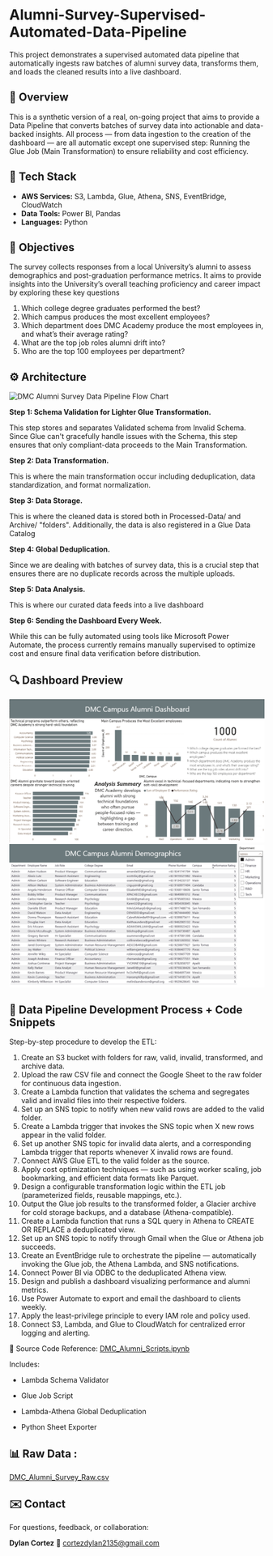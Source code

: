 # Alumni-Survey-Supervised-Automated-Data-Pipeline

This project demonstrates a supervised automated data pipeline that automatically ingests raw batches of alumni survey data, transforms them, and loads the cleaned results into a live dashboard.

## 📌 Overview

This is a synthetic version of a real, on-going project that aims to provide a Data Pipeline that converts batches of survey data into actionable and data-backed insights. All process — from data ingestion to the creation of the dashboard — are all automatic except one supervised step: Running the Glue Job (Main Transformation) to ensure reliability and cost efficiency.

## 🧰 Tech Stack
- **AWS Services:** S3, Lambda, Glue, Athena, SNS, EventBridge, CloudWatch  
- **Data Tools:** Power BI, Pandas
- **Languages:** Python

## 🧠 Objectives

The survey collects responses from a local University’s alumni to assess demographics and post-graduation performance metrics.
It aims to provide insights into the University’s overall teaching proficiency and career impact by exploring these key questions

  1. Which college degree graduates performed the best?
  2. Which campus produces the most excellent employees?
  3. Which department does DMC Academy produce the most employees in, and what’s their average rating?
  4. What are the top job roles alumni drift into?
  5. Who are the top 100 employees per department?

## ⚙️ Architecture

<img width="1920" height="1080" alt="DMC Alumni Survey Data Pipeline Flow Chart" src="https://github.com/user-attachments/assets/af0037ef-6cb7-4825-b127-274ee49ded28" />

**Step 1: Schema Validation for Lighter Glue Transformation.**
  
  This step stores and separates Validated schema from Invalid Schema. Since Glue can't gracefully handle issues with the     Schema, this step ensures that only compliant-data proceeds to the Main Transformation. 

**Step 2: Data Transformation.**

  This is where the main transformation occur including deduplication, data standardization, and format normalization.

**Step 3: Data Storage.**

  This is where the cleaned data is stored both in Processed-Data/ and Archive/ "folders". Additionally, the data is also     registered in a Glue Data Catalog 

**Step 4: Global Deduplication.**
  
  Since we are dealing with batches of survey data, this is a crucial step that ensures there are no duplicate records across the multiple uploads. 

**Step 5: Data Analysis.**

  This is where our curated data feeds into a live dashboard

**Step 6: Sending the Dashboard Every Week.**

  While this can be fully automated using tools like Microsoft Power Automate, the process currently remains manually supervised to optimize cost and ensure final data verification before distribution.

## 🔍 Dashboard Preview

![Dashboard Page 1](Dashboard_1.png)
![Dashboard Page 2](Dashboard_2.png)

##  🧩 Data Pipeline Development Process + Code Snippets

Step-by-step procedure to develop the ETL:
1.	Create an S3 bucket with folders for raw, valid, invalid, transformed, and archive data.
2.	Upload the raw CSV file and connect the Google Sheet to the raw folder for continuous data ingestion.
3.	Create a Lambda function that validates the schema and segregates valid and invalid files into their respective folders.
4.	Set up an SNS topic to notify when new valid rows are added to the valid folder.
5.	Create a Lambda trigger that invokes the SNS topic when X new rows appear in the valid folder.
6.	Set up another SNS topic for invalid data alerts, and a corresponding Lambda trigger that reports whenever X invalid rows are found.
7.	Connect AWS Glue ETL to the valid folder as the source.
8.	Apply cost optimization techniques — such as using worker scaling, job bookmarking, and efficient data formats like Parquet.
9.	Design a configurable transformation logic within the ETL job (parameterized fields, reusable mappings, etc.).
10.	Output the Glue job results to the transformed folder, a Glacier archive for cold storage backups, and a database (Athena-compatible).
11.	Create a Lambda function that runs a SQL query in Athena to CREATE OR REPLACE a deduplicated view.
12.	Set up an SNS topic to notify through Gmail when the Glue or Athena job succeeds.
13.	Create an EventBridge rule to orchestrate the pipeline — automatically invoking the Glue job, the Athena Lambda, and SNS notifications.
14.	Connect Power BI via ODBC to the deduplicated Athena view.
15.	Design and publish a dashboard visualizing performance and alumni metrics.
16.	Use Power Automate to export and email the dashboard to clients weekly.
17.	Apply the least-privilege principle to every IAM role and policy used.
18.	Connect S3, Lambda, and Glue to CloudWatch for centralized error logging and alerting.



🐍 Source Code Reference:
[DMC_Alumni_Scripts.ipynb](DMC_Alumni_Scripts.ipynb)

  Includes:
  - Lambda Schema Validator

  - Glue Job Script
    
  - Lambda-Athena Global Deduplication
    
  - Python Sheet Exporter


## 📊 Raw Data :
[DMC_Alumni_Survey_Raw.csv](DMC_Alumni_Survey_Raw.csv)


## ✉️ Contact
For questions, feedback, or collaboration:

**Dylan Cortez**
📧 cortezdylan2135@gmail.com



